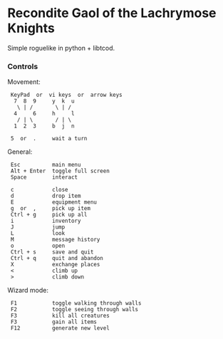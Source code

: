 # Recondite Gaol of the Lachrymose Knights

Simple roguelike in python + libtcod.



### Controls

Movement:

```
 KeyPad  or  vi keys  or  arrow keys
  7  8  9     y  k  u
   \ | /       \ | /
  4     6     h     l
   / | \       / | \
  1  2  3     b  j  n

 5  or  .     wait a turn
```

General:

```
 Esc          main menu
 Alt + Enter  toggle full screen
 Space        interact

 c            close
 d            drop item
 E            equipment menu
 g  or  ,     pick up item
 Ctrl + g     pick up all
 i            inventory
 J            jump
 L            look
 M            message history
 o            open
 Ctrl + s     save and quit
 Ctrl + q     quit and abandon
 X            exchange places
 <            climb up
 >            climb down
```

Wizard mode:

```
 F1           toggle walking through walls
 F2           toggle seeing through walls
 F3           kill all creatures
 F3           gain all items
 F12          generate new level
```
